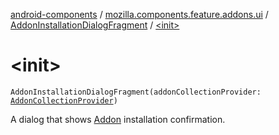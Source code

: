 [android-components](../../index.md) / [mozilla.components.feature.addons.ui](../index.md) / [AddonInstallationDialogFragment](index.md) / [&lt;init&gt;](./-init-.md)

# &lt;init&gt;

`AddonInstallationDialogFragment(addonCollectionProvider: `[`AddonCollectionProvider`](../../mozilla.components.feature.addons.amo/-addon-collection-provider/index.md)`)`

A dialog that shows [Addon](../../mozilla.components.feature.addons/-addon/index.md) installation confirmation.

